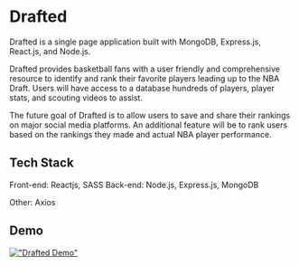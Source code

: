 # Drafted

Drafted is a single page application built with MongoDB, Express.js, React.js, and Node.js.

Drafted provides basketball fans with a user friendly and comprehensive resource to identify and rank their favorite players leading up to the NBA Draft. Users will have access to a database hundreds of players, player stats, and scouting videos to assist.

The future goal of Drafted is to allow users to save and share their rankings on major social media platforms. An additional feature will be to rank users based on the rankings they made and actual NBA player performance.

## Tech Stack

Front-end: Reactjs, SASS
Back-end: Node.js, Express.js, MongoDB

Other: Axios


## Demo

[!["Drafted Demo"](https://cdn.loom.com/sessions/thumbnails/cff1fe9f13cb4ad091d8bc8279264560-1683082888484-with-play.gif)](https://www.loom.com/share/cff1fe9f13cb4ad091d8bc8279264560)